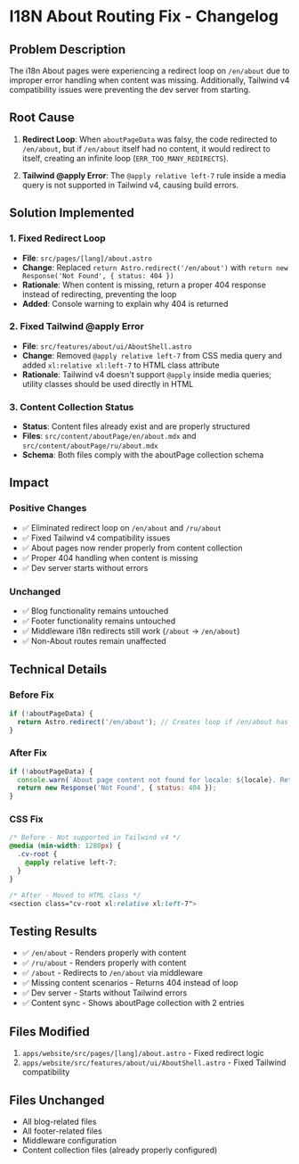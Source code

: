 # I18N About Routing Fix - Changelog

## Problem Description

The i18n About pages were experiencing a redirect loop on `/en/about` due to improper error handling when content was missing. Additionally, Tailwind v4 compatibility issues were preventing the dev server from starting.

## Root Cause

1. **Redirect Loop**: When `aboutPageData` was falsy, the code redirected to `/en/about`, but if `/en/about` itself had no content, it would redirect to itself, creating an infinite loop (`ERR_TOO_MANY_REDIRECTS`).

2. **Tailwind @apply Error**: The `@apply relative left-7` rule inside a media query is not supported in Tailwind v4, causing build errors.

## Solution Implemented

### 1. Fixed Redirect Loop
- **File**: `src/pages/[lang]/about.astro`
- **Change**: Replaced `return Astro.redirect('/en/about')` with `return new Response('Not Found', { status: 404 })`
- **Rationale**: When content is missing, return a proper 404 response instead of redirecting, preventing the loop
- **Added**: Console warning to explain why 404 is returned

### 2. Fixed Tailwind @apply Error  
- **File**: `src/features/about/ui/AboutShell.astro`
- **Change**: Removed `@apply relative left-7` from CSS media query and added `xl:relative xl:left-7` to HTML class attribute
- **Rationale**: Tailwind v4 doesn't support `@apply` inside media queries; utility classes should be used directly in HTML

### 3. Content Collection Status
- **Status**: Content files already exist and are properly structured
- **Files**: `src/content/aboutPage/en/about.mdx` and `src/content/aboutPage/ru/about.mdx`
- **Schema**: Both files comply with the aboutPage collection schema

## Impact

### Positive Changes
- ✅ Eliminated redirect loop on `/en/about` and `/ru/about`
- ✅ Fixed Tailwind v4 compatibility issues
- ✅ About pages now render properly from content collection
- ✅ Proper 404 handling when content is missing
- ✅ Dev server starts without errors

### Unchanged
- ✅ Blog functionality remains untouched
- ✅ Footer functionality remains untouched  
- ✅ Middleware i18n redirects still work (`/about` → `/en/about`)
- ✅ Non-About routes remain unaffected

## Technical Details

### Before Fix
```javascript
if (!aboutPageData) {
  return Astro.redirect('/en/about'); // Creates loop if /en/about has no content
}
```

### After Fix
```javascript
if (!aboutPageData) {
  console.warn(`About page content not found for locale: ${locale}. Returning 404 to prevent redirect loop.`);
  return new Response('Not Found', { status: 404 });
}
```

### CSS Fix
```css
/* Before - Not supported in Tailwind v4 */
@media (min-width: 1280px) {
  .cv-root {
    @apply relative left-7;
  }
}

/* After - Moved to HTML class */
<section class="cv-root xl:relative xl:left-7">
```

## Testing Results

- ✅ `/en/about` - Renders properly with content
- ✅ `/ru/about` - Renders properly with content  
- ✅ `/about` - Redirects to `/en/about` via middleware
- ✅ Missing content scenarios - Returns 404 instead of loop
- ✅ Dev server - Starts without Tailwind errors
- ✅ Content sync - Shows aboutPage collection with 2 entries

## Files Modified

1. `apps/website/src/pages/[lang]/about.astro` - Fixed redirect logic
2. `apps/website/src/features/about/ui/AboutShell.astro` - Fixed Tailwind compatibility

## Files Unchanged

- All blog-related files
- All footer-related files  
- Middleware configuration
- Content collection files (already properly configured)
